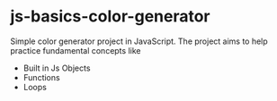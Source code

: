 # js-basics-color-generator
Simple  color generator project in JavaScript.
The project aims to help practice fundamental concepts like
- Built in Js Objects
- Functions
- Loops
